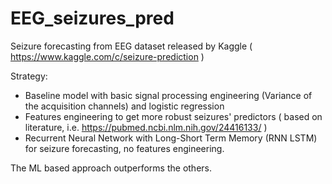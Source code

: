# EEG_seizures_pred

Seizure forecasting from EEG dataset released by Kaggle ( https://www.kaggle.com/c/seizure-prediction ) 

Strategy:
- Baseline model with basic signal processing engineering (Variance of the acquisition channels) and logistic regression
- Features engineering to get more robust seizures' predictors ( based on literature, i.e. https://pubmed.ncbi.nlm.nih.gov/24416133/ )
- Recurrent Neural Network with Long-Short Term Memory (RNN LSTM) for seizure forecasting, no features engineering.

The ML based approach outperforms the others. 
